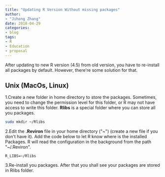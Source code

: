 ```yaml
---
title: "Updating R Version Without missing packages"
author: 
- "Jihong Zhang"
date: 2018-04-29
categories:
- blog
tags:
- R
- Education
- proposal
---
```


After updating to new R version (4.5) from old version, you have to re-install all packages by default. However, there're some solution for that.

## Unix (MacOs, Linux)

  1.Create a new folder in home directory to store the packages. Sometimes, you need to change the permission level for this folder, or R may not have access to write this folder. **Rlibs** is a special folder where you can store all you packages.

```bash
sudo mkdir ~/Rlibs
```

  2.Edit the **.Reviron** file in your home directory ("~") (create a new file if you don't have it). Add the code below to let R know where is the installed Packages. R will read the configuration in the background from the path "~/.Reviron".

   ```
   R_LIBS=~/Rlibs
   ```

 3.Re-install you packages. After that you shall see your packages are stored in Rlibs folder.